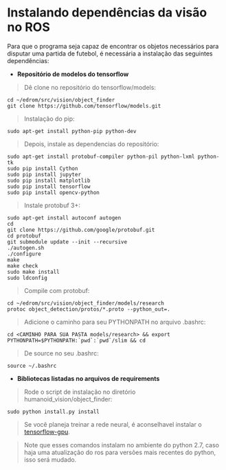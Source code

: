 # **Instalando dependências da visão no ROS**
Para que o programa seja capaz de encontrar os objetos necessários para disputar uma partida de futebol, é necessária a instalação das seguintes dependências:

* **Repositório de modelos do tensorflow**

> Dê clone no repositório do tensorflow/models:
```
cd ~/edrom/src/vision/object_finder
git clone https://github.com/tensorflow/models.git
```
> Instalação do pip:
```
sudo apt-get install python-pip python-dev
```

> Depois, instale as dependencias do repositório:
```
sudo apt-get install protobuf-compiler python-pil python-lxml python-tk
sudo pip install Cython
sudo pip install jupyter
sudo pip install matplotlib
sudo pip install tensorflow
sudo pip install opencv-python
```

> Instale protobuf 3+:
```
sudo apt-get install autoconf autogen
cd 
git clone https://github.com/google/protobuf.git
cd protobuf
git submodule update --init --recursive
./autogen.sh
./configure
make
make check
sudo make install
sudo ldconfig
```

> Compile com protobuf:
```
cd ~/edrom/src/vision/object_finder/models/research
protoc object_detection/protos/*.proto --python_out=.
```

> Adicione o caminho para seu PYTHONPATH no arquivo .bashrc:
```
cd <CAMINHO PARA SUA PASTA models/research> && export PYTHONPATH=$PYTHONPATH:`pwd`:`pwd`/slim && cd
```

> De source no seu .bashrc:
```
source ~/.bashrc
```

* **Bibliotecas listadas no arquivos de requirements**

> Rode o script de instalação no diretório humanoid_vision/object_finder:
```
sudo python install.py install
```
> Se você planeja treinar a rede neural, é aconselhavel instalar o [tensorflow-gpu](https://www.tensorflow.org/install/install_linux).

>Note que esses comandos instalam no ambiente do python 2.7, caso haja uma atualização do ros para versões mais recentes do python, isso será mudado.
